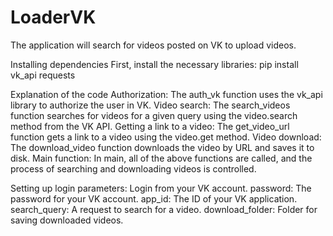 # LoaderVK
The application will search for videos posted on VK to upload videos.

Installing dependencies
First, install the necessary libraries:
pip install vk_api requests

Explanation of the code
Authorization: The auth_vk function uses the vk_api library to authorize the user in VK.
Video search: The search_videos function searches for videos for a given query using the video.search method from the VK API.
Getting a link to a video: The get_video_url function gets a link to a video using the video.get method.
Video download: The download_video function downloads the video by URL and saves it to disk.
Main function: In main, all of the above functions are called, and the process of searching and downloading videos is controlled.

Setting
up login parameters: Login from your VK account.
password: The password for your VK account.
app_id: The ID of your VK application.
search_query: A request to search for a video.
download_folder: Folder for saving downloaded videos.
